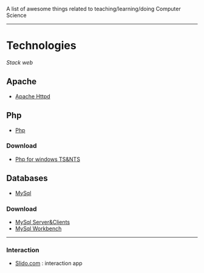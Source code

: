 A list of awesome things related to teaching/learning/doing Computer Science

---

# Technologies

*Stack web*

## Apache
* [Apache Httpd](http://apachelounge.com/)

## Php
* [Php](https://www.php.net/)
### Download
* [Php for windows TS&NTS](https://windows.php.net/download#php-8.0)


## Databases
* [MySql](https://www.mysql.com/)
### Download
* [MySql Server&Clients](https://dev.mysql.com/downloads/mysql/)
* [MySql Workbench](https://dev.mysql.com/downloads/workbench/)


---

### Interaction
* [Slido.com](https://www.sli.do/) : interaction app
